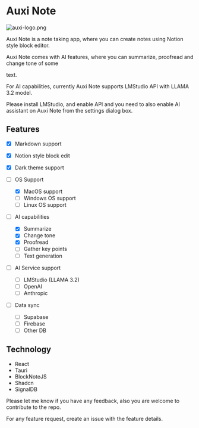 # Auxi Note

![auxi-logo.png](https://raw.githubusercontent.com/auxi-pilot/AuxiNote/refs/heads/main/auxi-logo.png)

Auxi Note is a note taking app, where you can create notes using Notion style block editor.

Auxi Note comes with AI features, where you can summarize, proofread and change tone of some

text.

For AI capabilities, currently Auxi Note supports LMStudio API with LLAMA 3.2 model.

Please install LMStudio, and enable API and you need to also enable AI assistant on Auxi Note from the settings dialog box.

## Features

- [x] Markdown support

- [x] Notion style block edit

- [x] Dark theme support

- [ ] OS Support

  - [x] MacOS support
  - [ ] Windows OS support
  - [ ] Linux OS support

- [ ] AI capabilities

  - [x] Summarize
  - [x] Change tone
  - [x] Proofread
  - [ ] Gather key points
  - [ ] Text generation

- [ ] AI Service support

  - [ ] LMStudio (LLAMA 3.2)
  - [ ] OpenAI
  - [ ] Anthropic

- [ ] Data sync

  - [ ] Supabase
  - [ ] Firebase
  - [ ] Other DB

## Technology

- React
- Tauri
- BlockNoteJS
- Shadcn
- SignalDB

Please let me know if you have any feedback, also you are welcome to contribute to the repo.

For any feature request, create an issue with the feature details.
